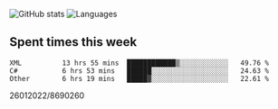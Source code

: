 ![GitHub stats](https://github-readme-stats.vercel.app/api?username=emipa606&theme=github_dark&show_icons=true) 
![Languages](https://github-readme-stats.vercel.app/api/top-langs/?username=emipa606&theme=github_dark&layout=compact)

## Spent times this week
<!--START_SECTION:waka-->

```text
XML          13 hrs 55 mins  ████████████▒░░░░░░░░░░░░   49.76 %
C#           6 hrs 53 mins   ██████░░░░░░░░░░░░░░░░░░░   24.63 %
Other        6 hrs 19 mins   █████▓░░░░░░░░░░░░░░░░░░░   22.61 %
```

<!--END_SECTION:waka-->


26012022/8690260
